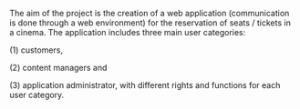 The aim of the project is the creation of a web application (communication is done through a web environment) for the reservation of seats / tickets in a cinema. The application includes three main user categories: 

(1) customers, 

(2) content managers and 

(3) application administrator, with different rights and functions for each user category.
